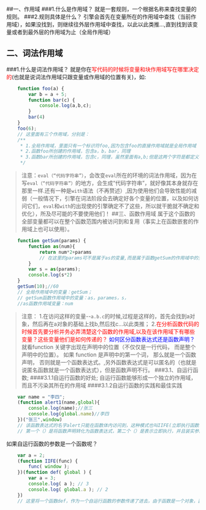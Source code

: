 ##一、作用域
###1.什么是作用域？
就是一套规则，一个根据名称来查找变量的规则。
###2.规则具体是什么？
引擎会首先在变量所在的作用域中查找（当前作用域），如果没找到，则继续往外层作用域中查找，以此以此类推...,直到找到该变量或者到最外层的作用域为止（全局作用域）
## 二、词法作用域
###1.什么是词法作用域？
就是你在<font color = red>写代码的时候将变量和块作用域写在哪里决定的</font>(也就是说词法作用域只跟变量或作用域的位置有关)，如:
``` javascript
    function foo(a) {
        var b = a + 5;
        function bar(c) {
            console.log(a,b,c);
        }
        bar(4)
    }
    foo(6);
    // 这里面有三个作用域，分别是：
    /**
     * 1.全局作用域，里面只有一个标识符foo,因为包含foo的直接作用域就是全局作用域
     * 2.函数foo所创建的作用域，包含a，b，bar，同理
     * 3.函数bar所创建的作用域，包含c，同理，虽然里面有a,b;但是这两个字符是都定义在了foo形成的作用域中，所以...
     */
```
>注意：`eval（“代码字符串”）`，会改变`eval`所在的环境的词法作用域，因为在写`eval（“代码字符串”）`的地方，会生成“代码字符串”，就好像其本身就存在那里一样.还有一种是`with`语法（不再赘述）,因为使用他们会导致性能的减弱（一般情况下，引擎在词法阶段会去确定好各个变量的位置，以及如何访问它们，`eval`和`with`的出现使的引擎确定不了这些，所以就干脆就不确定和优化），所及尽可能的不要使用他们！
##三、函数作用域
属于这个函数的全部变量都可以在整个函数范围内被访问到和复用（事实上在函数嵌套的作用域上也可以使用）。
``` javascript
    function getSum(params) {
        function as(num){
            return num*2+params
            // 在这里的params可不是属于as的变量,而是属于函数getSum的作用域中的变量（因为在那里定义的），只是在这里进行了访问而已
        }
        var s = as(params);
        console.log(s*2)
    }
    getSum(10);//60
    // 全局作用域中的变量：getSum；
    // getSum函数作用域中的变量：as，parames，s，
    //as函数作用域变量：num
```
>注意：
>1.在访问这样的变量--`a.b.c`的时候,过程是这样的，首先会找到a对象，然后再在a对象的基础上找b,然后找c...以此类推；
>2.<font color = red>在分析函数代码的时候首先要分析并务必弄清楚这个函数的作用域,以及在该作用域下有哪些变量？这些变量他们是如何传递的？</font>
><font color = blue>如何区分函数表达式还是函数声明？</font>就看function 关键字出现在声明中的位置（不仅仅是一行代码， 而是整个声明中的位置）。 如果 function 是声明中的第一个词， 那么就是一个函数声明， 否则就是一个函数表达式。,另外函数表达式是可以匿名的（也就是说匿名函数就是一个函数表达式），但是函数声明不行。
###3.1、自运行函数;
####3.1.1自运行函数的好处;
    自运行函数能够形成一个独立的作用域，而且不污染其所在的作用域
####3.1.2自运行函数的实践和最佳实践
``` javascript
    var name = "李四";
    (function alert1(name,global){
        console.log(name);//张三
        console.log(global.name)//李四
    })("张三",window)
    // 该函数表达式的名字alert只能在函数体内访问到，这种模式也叫IIFE(立即执行函数表达式)
    // 第一个（）是将函数声明转化为函数表达式，第二个（）是表示立即执行，并且装实参的
```
如果自运行函数的参数是一个函数呢？
``` javascript
    var a = 2;
    (function IIFE(func) {
        func( window );
    })(function def( global ) {
        var a = 3;
        console.log( a ); // 3
        console.log( global.a ); // 2
    })
    // 这里将一个函数def，作为一个自运行函数的参数传递了进去，由于函数是一个对象，函数名其实是个指针，指向函数对象本身，那么在这里def就代表函数,在自运行函数内部调用了这个函数def
```
